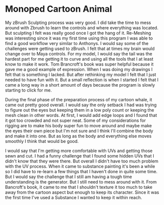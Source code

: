 # Monoped Cartoon Animal
My zBrush Sculpting process was very good. I did take the time to mess around with Zbrush to learn the controls and where everything was located. But sculpting I felt was really good once I got the hang of it.
Re-Meshing was interesting since it was my first time using this program I was able to find a good workflow very similar to Anthonys. I would say some of the challenges were getting used
to zBrush. I felt that at times my brain would change over to Maya controls. For my model, I would say the tail was the hardest part for me getting it to curve and using all the tools that I at least know 
to make it work. Tom Brancroft's book was super helpful because it gave me a good example of expression. When I was doing my drawings I felt that is something I lacked. But after rethinking my model I felt 
that I just needed to have fun with it. But a small reflection is when I started I felt that I came a long way in a short amount of days because the program is slowly starting to click for me.  

During the final phase of the preparation process of my cartoon whale, it came out pretty good overall. I would say the only setback I had was trying to figure out the eyes but keeping them in a low poly count 
or keeping the mesh clean in other words. At first, I would add edge loops and I found that it got too crowded and not super neat. Some of my considerations for rigging are to make his body super fun to move around and maybe make the eyes their own piece but I'm not sure and I think I'll combine the body and make it into one. But as long as the body and everything else moves smoothly I think that would be good.

I would say that I'm getting more comfortable with UVs and getting those sewn and cut. I had a funny challenge that I found some hidden UVs that I didn't know that they were there. But overall I didn't have too much problem with the UV process. When it came to substance painting it's been a while so I did have to re-learn a few things that I haven't done in quite some time. But I would say the challenge that I still am having a tough time understanding is the generator. But I still need to mess around with it. From Bancroft's book, it came to me that I shouldn't texture it too much to take away from the cartoon aspect but enough
to keep its character. Since it was the first time I've used a Substance I wanted to keep it within reach.  
